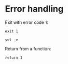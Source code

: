 # Error handling

Exit with error code 1:

~~~~
exit 1
~~~~

~~~~
set -e 
~~~~

Return from a function:

~~~~
return 1
~~~~



